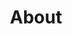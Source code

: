 ---
title: "About"
permalink: /about/
layout: splash
header:
  overlay_color: "#000"
  overlay_filter: "0.5"
  overlay_image: /assets/images/bupt-banner.png
#   actions:
#     - label: "Download"
#       url: "https://github.com/mmistakes/minimal-mistakes/"
  caption: "About BUPT Githubers"
excerpt: "BUPT Club"
toc: true
toc_label: "Unique Title"
toc_icon: "heart"  # corresponding Font Awesome icon name (without fa prefix)
---